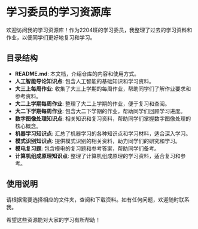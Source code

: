 # 学习委员的学习资源库

欢迎访问我的学习资源库！作为2204班的学习委员，我整理了过去的学习资料和作业，以便同学们更好地复习和学习。

## 目录结构

- **README.md**: 本文档，介绍仓库的内容和使用方式。
- **人工智能导论知识点**: 包含人工智能的基础知识和学习资料。
- **大三上每周作业**: 收集了大三上学期的每周作业，帮助同学们了解作业要求和参考资料。
- **大二上学期每周作业**: 整理了大二上学期的作业，便于复习和查阅。
- **大二下学期每周作业**: 包含大二下学期的作业，帮助同学们回顾学习进度。
- **数字图像处理知识点**: 相关知识和复习资料，帮助同学们掌握数字图像处理的核心概念。
- **机器学习知识点**: 汇总了机器学习的各种知识点和学习材料，适合深入学习。
- **模式识别知识点**: 提供模式识别的相关资料，助力同学们的研究和学习。
- **模电复习题**: 包含模电的复习题和参考答案，帮助同学们备考。
- **计算机组成原理知识点**: 整理了计算机组成原理的学习资料，适合复习和参考。

## 使用说明

请根据需要选择相应的文件夹，查阅和下载资料。如有任何问题，欢迎随时联系我。

希望这些资源能对大家的学习有所帮助！
